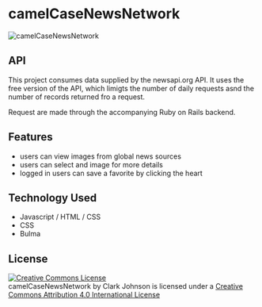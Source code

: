 # camelCaseNewsNetwork

![camelCaseNewsNetwork](./img/ScreenShot.png)

## API

This project consumes data supplied by the newsapi.org API. It uses the free version of the API, which limigts the number of daily requests asnd the number of records returned fro a request.

Request are made through the accompanying Ruby on Rails backend.

## Features

- users can view images from global news sources
- users can select and image for more details
- logged in users can save a favorite by clicking the heart

## Technology Used

- Javascript / HTML / CSS
- CSS
- Bulma

## License

<a rel="license" href="http://creativecommons.org/licenses/by/4.0/"><img alt="Creative Commons License" style="border-width:0" src="https://i.creativecommons.org/l/by/4.0/88x31.png" /></a><br /><span xmlns:dct="http://purl.org/dc/terms/" property="dct:title">camelCaseNewsNetwork</span> by <span xmlns:cc="http://creativecommons.org/ns#" property="cc:attributionName">Clark Johnson</span> is licensed under a <a rel="license" href="http://creativecommons.org/licenses/by/4.0/">Creative Commons Attribution 4.0 International License</a>
